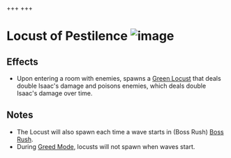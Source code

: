 +++
+++

 # Locust of Pestilence ![image](/image/Locust_of_Pestilence.png) 

Effects
---------


* Upon entering a room with enemies, spawns a [Green Locust](/wiki/Familiars#Locusts "Familiars") that deals double Isaac's damage and poisons enemies, which deals double Isaac's damage over time.


Notes
-------


* The Locust will also spawn each time a wave starts in (Boss Rush) [Boss Rush](/wiki/Boss_Rush "Boss Rush").
* During [Greed Mode](/wiki/Greed_Mode "Greed Mode"), locusts will not spawn when waves start.


